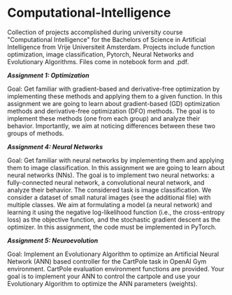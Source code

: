 # Computational-Intelligence
Collection of projects accomplished during university course "Computational Intelligence" for the Bachelors of Science in Artificial Intelligence from Vrije Universiteit Amsterdam. Projects include function optimization, image classification, Pytorch, Neural Networks and Evolutionary Algorithms. Files come in notebook form and .pdf. 

_**Assignment 1: Optimization**_

Goal: Get familiar with gradient-based and derivative-free optimization by implementing these methods
and applying them to a given function.
In this assignment we are going to learn about gradient-based (GD) optimization methods and
derivative-free optimization (DFO) methods. The goal is to implement these methods (one from each
group) and analyze their behavior. Importantly, we aim at noticing differences between these two
groups of methods.

_**Assignment 4: Neural Networks**_

Goal: Get familiar with neural networks by implementing them and applying them to image
classification.
In this assignment we are going to learn about neural networks (NNs). The goal is to implement
two neural networks: a fully-connected neural network, a convolutional neural network, and
analyze their behavior.
The considered task is image classification. We consider a dataset of small natural images (see
the additional file) with multiple classes. We aim at formulating a model (a neural network) and
learning it using the negative log-likelihood function (i.e., the cross-entropy loss) as the
objective function, and the stochastic gradient descent as the optimizer.
In this assignment, the code must be implemented in PyTorch.

_**Assignment 5: Neuroevolution**_

Goal: Implement an Evolutionary Algorithm to optimize an Artificial Neural Network (ANN)
based controller for the CartPole task in OpenAI Gym environment.
CartPole evaluation environment functions are provided. Your goal is to implement your ANN to
control the cartpole and use your Evolutionary Algorithm to optimize the ANN parameters
(weights).
